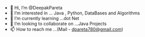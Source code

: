 - 👋 Hi, I’m @DeepakPareta
- 👀 I’m interested in ... Java , Python, DataBases and Algorithms
- 🌱 I’m currently learning ...dot Net
- 💞️ I’m looking to collaborate on ...Java Projects
- 📫 How to reach me ...(Mail - dpareta780@gmail.com)

<!---
DeepakPareta/DeepakPareta is a ✨ special ✨ repository because its `README.md` (this file) appears on your GitHub profile.
You can click the Preview link to take a look at your changes.
--->

